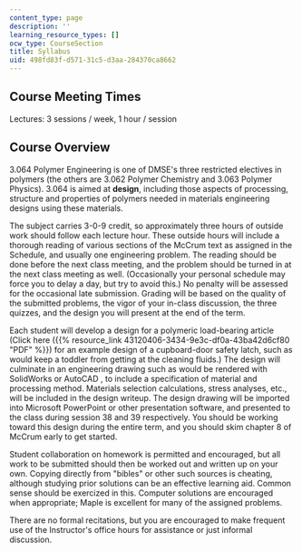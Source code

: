 ```yaml
---
content_type: page
description: ''
learning_resource_types: []
ocw_type: CourseSection
title: Syllabus
uid: 498fd83f-d571-31c5-d3aa-284370ca8662
---
```


Course Meeting Times
--------------------

Lectures: 3 sessions / week, 1 hour / session

Course Overview
---------------

3.064 Polymer Engineering is one of DMSE's three restricted electives in polymers (the others are 3.062 Polymer Chemistry and 3.063 Polymer Physics). 3.064 is aimed at **design**, including those aspects of processing, structure and properties of polymers needed in materials engineering designs using these materials.

The subject carries 3-0-9 credit, so approximately three hours of outside work should follow each lecture hour. These outside hours will include a thorough reading of various sections of the McCrum text as assigned in the Schedule, and usually one engineering problem. The reading should be done before the next class meeting, and the problem should be turned in at the next class meeting as well. (Occasionally your personal schedule may force you to delay a day, but try to avoid this.) No penalty will be assessed for the occasional late submission. Grading will be based on the quality of the submitted problems, the vigor of your in-class discussion, the three quizzes, and the design you will present at the end of the term.

Each student will develop a design for a polymeric load-bearing article (Click here ({{% resource_link 43120406-3434-9e3c-df0a-43ba42d6cf80 "PDF" %}}) for an example design of a cupboard-door safety latch, such as would keep a toddler from getting at the cleaning fluids.) The design will culminate in an engineering drawing such as would be rendered with SolidWorks or AutoCAD , to include a specification of material and processing method. Materials selection calculations, stress analyses, etc., will be included in the design writeup. The design drawing will be imported into Microsoft PowerPoint or other presentation software, and presented to the class during session 38 and 39 respectively. You should be working toward this design during the entire term, and you should skim chapter 8 of McCrum early to get started.

Student collaboration on homework is permitted and encouraged, but all work to be submitted should then be worked out and written up on your own. Copying directly from "bibles" or other such sources is cheating, although studying prior solutions can be an effective learning aid. Common sense should be exercized in this. Computer solutions are encouraged when appropriate; Maple is excellent for many of the assigned problems.

There are no formal recitations, but you are encouraged to make frequent use of the Instructor's office hours for assistance or just informal discussion.